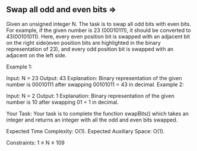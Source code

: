 Swap all odd and even bits =>
--------------------------


Given an unsigned integer N. The task is to swap all odd bits with even bits. For example, if the given number is 23 (00010111), it should be converted to 43(00101011). Here, every even position bit is swapped with an adjacent bit on the right side(even position bits are highlighted in the binary representation of 23), and every odd position bit is swapped with an adjacent on the left side.

Example 1:

Input: N = 23
Output: 43
Explanation: 
Binary representation of the given number 
is 00010111 after swapping 
00101011 = 43 in decimal.
Example 2:

Input: N = 2
Output: 1
Explanation: 
Binary representation of the given number 
is 10 after swapping 01 = 1 in decimal.

Your Task: Your task is to complete the function swapBits() which takes an integer and returns an integer with all the odd and even bits swapped.


Expected Time Complexity: O(1).
Expected Auxiliary Space: O(1).

Constraints:
1 ≤ N ≤ 109
